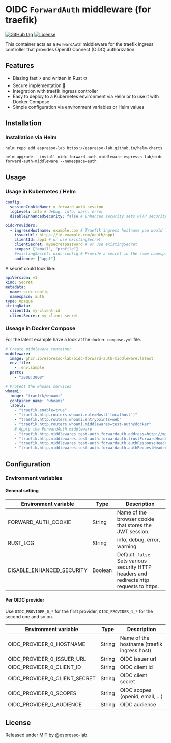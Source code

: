 # OIDC `ForwardAuth` middleware (for traefik)

[![GitHub tag](https://img.shields.io/github/tag/espresso-lab/oidc-forward-auth-middleware?include_prereleases=&sort=semver&color=blue)](https://github.com/espresso-lab/oidc-forward-auth-middleware/tags/)
[![License](https://img.shields.io/badge/License-MIT-blue)](#license)

This container acts as a `ForwardAuth` middleware for the traefik ingress controller that provides OpenID Connect (OIDC) authorization.

## Features

- Blazing fast ⚡️ and written in Rust ⚙️
- Secure implementation 🔐
- Integration with traefik ingress controller
- Easy to deploy to a Kubernetes environment via Helm or to use it with Docker Compose
- Simple configuration via environment variables or Helm values

## Installation

### Installation via Helm

```
helm repo add espresso-lab https://espresso-lab.github.io/helm-charts

helm upgrade --install oidc-forward-auth-middleware espresso-lab/oidc-forward-auth-middleware --namespace=auth
```

## Usage

### Usage in Kubernetes / Helm

```yaml
config:
  sessionCookieName: x_forward_auth_session
  logLevel: info # debug, info, warn, error
  disableEnhancedSecurity: false # Enhanced security sets HTTP security headers and forces https

oidcProviders:
  - ingressHostname: example.com # Traefik ingress hostname you would like to protect
    issuerUrl: https://id.example.com/oauth/app1
    clientId: app1 # or use existingSecret
    clientSecret: mysecretpassword # or use existingSecret
    scopes: ["email", "profile"]
    #existingSecret: oidc-config # Provide a secret in the same namespace with fields clientId, clientSecret
    audience: ["app1"]
```

A secret could look like:

```yaml
apiVersion: v1
kind: Secret
metadata:
  name: oidc-config
  namespace: auth
type: Opaque
stringData:
  clientId: my-client-id
  clientSecret: my-client-secret
```

### Useage in Docker Compose

For the latest example have a look at the `docker-compose.yml` file.

```yaml
# Create middleware container
middleware:
  image: ghcr.io/espresso-lab/oidc-forward-auth-middleware:latest
  env_file:
    - .env.sample
  ports:
    - "3000:3000"

# Protect the whoami services
whoami:
  image: "traefik/whoami"
  container_name: "whoami"
  labels:
    - "traefik.enable=true"
    - "traefik.http.routers.whoami.rule=Host(`localhost`)"
    - "traefik.http.routers.whoami.entrypoints=web"
    - "traefik.http.routers.whoami.middlewares=test-auth@docker"
    # Apply the ForwardAuth middleware
    - "traefik.http.middlewares.test-auth.forwardauth.address=http://middleware:3000/verify"
    - "traefik.http.middlewares.test-auth.forwardauth.trustForwardHeader=true"
    - "traefik.http.middlewares.test-auth.forwardauth.authResponseHeaders=Set-Cookie,Location"
    - "traefik.http.middlewares.test-auth.forwardauth.authRequestHeaders=Accept,Cookie"
```

## Configuration

### Environment variables

#### General setting

| Environment variable      | Type    | Description                                                                                |
| ------------------------- | ------- | ------------------------------------------------------------------------------------------ |
| FORWARD_AUTH_COOKIE       | String  | Name of the browser cookie that stores the JWT session.                                    |
| RUST_LOG                  | String  | info, debug, error, warning                                                                |
| DISABLE_ENHANCED_SECURITY | Boolean | Default: `false`. Sets various security HTTP headers and redirects http requests to https. |

#### Per OIDC provider

Use `OIDC_PROVIDER_0_*` for the first provider, `OIDC_PROVIDER_1_*` for the second one and so on.

| Environment variable          | Type   | Description                                 |
| ----------------------------- | ------ | ------------------------------------------- |
| OIDC_PROVIDER_0_HOSTNAME      | String | Name of the hostname (traefik ingress host) |
| OIDC_PROVIDER_0_ISSUER_URL    | String | OIDC issuer url                             |
| OIDC_PROVIDER_0_CLIENT_ID     | String | OIDC client id                              |
| OIDC_PROVIDER_0_CLIENT_SECRET | String | OIDC client secret                          |
| OIDC_PROVIDER_0_SCOPES        | String | OIDC scopes (openid, email, ...)            |
| OIDC_PROVIDER_0_AUDIENCE      | String | OIDC audience                               |

## License

Released under [MIT](/LICENSE) by [@espresso-lab](https://github.com/espresso-lab).
